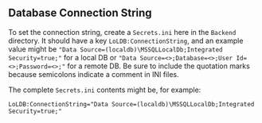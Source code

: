 ## Database Connection String
To set the connection string, create a `Secrets.ini` here in the `Backend` directory. It should have a key `LoLDB:ConnectionString`, and an example value might be `"Data Source=(localdb)\MSSQLLocalDb;Integrated Security=true;"` for a local DB or `"Data Source=<>;Database=<>;User Id=<>;Password=<>;"` for a remote DB. Be sure to include the quotation marks because semicolons indicate a comment in INI files.

The complete `Secrets.ini` contents might be, for example:
```
LoLDB:ConnectionString="Data Source=(localdb)\MSSQLLocalDb;Integrated Security=true;"
```
